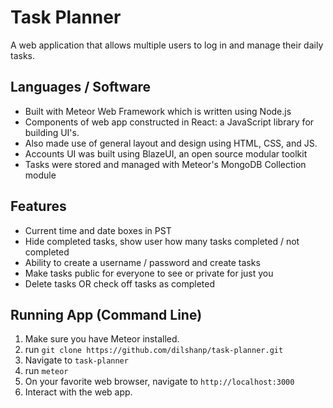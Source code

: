 # Task Planner
A web application that allows multiple users to log in and manage their daily tasks.
## Languages / Software
* Built with Meteor Web Framework which is written using Node.js
* Components of web app constructed in React: a JavaScript library for building UI's.
* Also made use of general layout and design using HTML, CSS, and JS.
* Accounts UI was built using BlazeUI, an open source modular toolkit
* Tasks were stored and managed with Meteor's MongoDB Collection module
## Features
* Current time and date boxes in PST
* Hide completed tasks, show user how many tasks completed / not completed
* Ability to create a username / password and create tasks
* Make tasks public for everyone to see or private for just you
* Delete tasks OR check off tasks as completed
## Running App (Command Line)
1. Make sure you have Meteor installed.
2. run `git clone https://github.com/dilshanp/task-planner.git`
3. Navigate to `task-planner`
4. run `meteor`
5. On your favorite web browser, navigate to `http://localhost:3000`
6. Interact with the web app.
